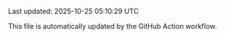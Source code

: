 Last updated: 2025-10-25 05:10:29 UTC

This file is automatically updated by the GitHub Action workflow.
